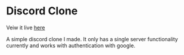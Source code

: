 # Discord Clone 

Veiw it live [here](https://discord-clone-b7429.web.app/)

A simple discord clone I made.
It only has a single server functionality currently and works with authentication with google.
